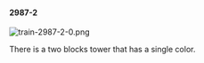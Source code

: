 #### 2987-2
![train-2987-2-0.png](https://github.com/lil-lab/nlvr/raw/master/nlvr/train/images/19/train-2987-2-0.png "train-2987-2-0.png")

There is a two blocks tower that has a single color.
